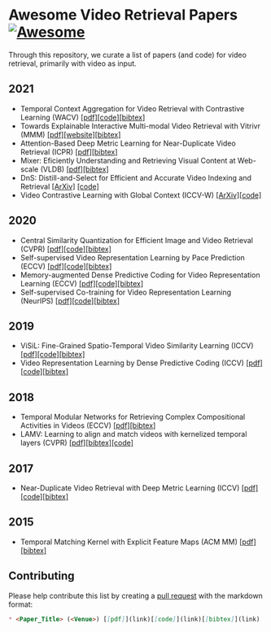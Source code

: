 # Awesome Video Retrieval Papers [![Awesome](https://awesome.re/badge.svg)](https://awesome.re)
Through this repository, we curate a list of papers (and code) for video retrieval, primarily with video as input.

## 2021
* Temporal Context Aggregation for Video Retrieval with Contrastive Learning (WACV) [[pdf]](https://openaccess.thecvf.com/content/WACV2021/papers/Shao_Temporal_Context_Aggregation_for_Video_Retrieval_With_Contrastive_Learning_WACV_2021_paper.pdf)[[code]](https://github.com/xwen99/temporal_context_aggregation)[[bibtex]](References/Shao_2021_WACV.bib)
* Towards Explainable Interactive Multi-modal Video Retrieval with Vitrivr (MMM) [[pdf]](https://link.springer.com/content/pdf/10.1007%2F978-3-030-67835-7_41.pdf)[[website]](https://www.vitrivr.org/)[[bibtex]](https://citation-needed.springer.com/v2/references/10.1007/978-3-030-67835-7_41?format=bibtex&flavour=citation) 
* Attention-Based Deep Metric Learning for Near-Duplicate Video Retrieval (ICPR) [[pdf]](https://www.microsoft.com/en-us/research/uploads/prod/2021/01/ICPR.pdf)[[bibtex]](https://www.microsoft.com/en-us/research/publication/attention-based-deep-metric-learning-for-near-duplicate-video-retrieval/bibtex/)
* Mixer: Eficiently Understanding and Retrieving Visual Content at Web-scale (VLDB) [[pdf]](http://vldb.org/pvldb/vol14/p2906-xiao.pdf)[[bibtex]](https://scholar.googleusercontent.com/scholar.bib?q=info:-e4icowLdvMJ:scholar.google.com/&output=citation&scisdr=CgUg_NMHEI7z0ab-pOM:AAGBfm0AAAAAYUz7vOOXablT2H_UbDKfVVmM1Pj5UR0O&scisig=AAGBfm0AAAAAYUz7vNi2QWzNddsUX_RKDED_wZDMTBHA&scisf=4&ct=citation&cd=-1&hl=en)
* DnS: Distill-and-Select for Efficient and Accurate Video Indexing and Retrieval [[ArXiv]](https://arxiv.org/pdf/2106.13266.pdf) [[code]](https://github.com/mever-team/distill-and-select)
* Video Contrastive Learning with Global Context (ICCV-W) [[ArXiv]](https://arxiv.org/pdf/2108.02722.pdf)[[code]](https://github.com/amazon-research/video-contrastive-learning)

## 2020
* Central Similarity Quantization for Efficient Image and Video Retrieval (CVPR) [[pdf]](https://openaccess.thecvf.com/content_CVPR_2020/papers/Yuan_Central_Similarity_Quantization_for_Efficient_Image_and_Video_Retrieval_CVPR_2020_paper.pdf)[[code]](https://github.com/yuanli2333/Hadamard-Matrix-for-hashing)[[bibtex]](References/Yuan_2020_CVPR.bib)
* Self-supervised Video Representation Learning by Pace Prediction (ECCV) [[pdf]](https://www.ecva.net/papers/eccv_2020/papers_ECCV/papers/123620494.pdf)[[code]](https://github.com/laura-wang/video-pace)[[bibtex]](https://citation-needed.springer.com/v2/references/10.1007/978-3-030-58520-4_30?format=bibtex&flavour=citation)
* Memory-augmented Dense Predictive Coding for Video Representation Learning (ECCV) [[pdf]](https://link.springer.com/content/pdf/10.1007/978-3-030-58580-8_19.pdf)[[code]](https://github.com/TengdaHan/MemDPC)[[bibtex]](References/Han_2020_ECCV.bib)
* Self-supervised Co-training for Video Representation Learning (NeurIPS) [[pdf]](https://proceedings.neurips.cc/paper/2020/file/3def184ad8f4755ff269862ea77393dd-Paper.pdf)[[code]](https://github.com/TengdaHan/CoCLR)[[bibtex]](https://proceedings.neurips.cc/paper/10201-/bibtex)

## 2019
* ViSiL: Fine-Grained Spatio-Temporal Video Similarity Learning (ICCV) [[pdf]](https://openaccess.thecvf.com/content_ICCV_2019/papers/Kordopatis-Zilos_ViSiL_Fine-Grained_Spatio-Temporal_Video_Similarity_Learning_ICCV_2019_paper.pdf)[[code]](https://github.com/MKLab-ITI/visil)[[bibtex]](References/Kordopatis-Zilos_2019_ICCV.bib)
* Video Representation Learning by Dense Predictive Coding (ICCV) [[pdf]](https://openaccess.thecvf.com/content_ICCVW_2019/papers/HVU/Han_Video_Representation_Learning_by_Dense_Predictive_Coding_ICCVW_2019_paper.pdf)[[code]](https://github.com/TengdaHan/DPC)[[bibtex]](Han_2019_ICCV.bib)


## 2018
* Temporal Modular Networks for Retrieving Complex Compositional Activities in Videos (ECCV) [[pdf]](https://openaccess.thecvf.com/content_ECCV_2018/papers/Bingbin_Liu_Temporal_Modular_Networks_ECCV_2018_paper.pdf)[[bibtex]](References/Liu_2018_ECCV.bib)
* LAMV: Learning to align and match videos with kernelized temporal layers (CVPR) [[pdf]](https://openaccess.thecvf.com/content_cvpr_2018/papers/Baraldi_LAMV_Learning_to_CVPR_2018_paper.pdf)[[bibtex]](References/Baraldi_2018_CVPR.bib)[[code]](https://github.com/facebookresearch/videoalignment)

## 2017
* Near-Duplicate Video Retrieval with Deep Metric Learning (ICCV) [[pdf]](https://openaccess.thecvf.com/content_ICCV_2017_workshops/papers/w5/Kordopatis-Zilos_Near-Duplicate_Video_Retrieval_ICCV_2017_paper.pdf)[[code]](https://github.com/MKLab-ITI/ndvr-dml)[[bibtex]](References/Kordopatis-Zilos_2017_ICCV.bib)

## 2015
* Temporal Matching Kernel with Explicit Feature Maps (ACM MM) [[pdf]](https://dl.acm.org/doi/abs/10.1145/2733373.2806228)[[bibtex]](References/Poullot_2015_ACM_MM.bib)

## Contributing
Please help contribute this list by creating a [pull request](https://github.com/Arun-George-Zachariah/awesome-video-retrieval-papers/pulls) with the markdown format:
```markdown
* <Paper_Title> (<Venue>) [[pdf]](link)[[code]](link)[[bibtex]](link)
```
